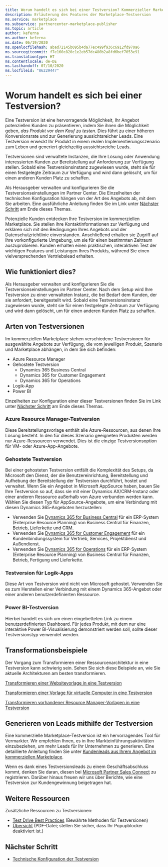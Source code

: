 ```yaml
---
title: Worum handelt es sich bei einer Testversion? Kommerzieller Marketplace von Microsoft
description: Erläuterung des Features der Marketplace-Testversion
ms.service: marketplace
ms.subservice: partnercenter-marketplace-publisher
ms.topic: article
author: keferna
ms.author: keferna
ms.date: 06/19/2020
ms.openlocfilehash: abad72145b095b4da77ec499f936c6912fd970a6
ms.sourcegitcommit: f7e160c820c1e2eb57dc480b2a8fd6bef7053e91
ms.translationtype: HT
ms.contentlocale: de-DE
ms.lasthandoff: 07/10/2020
ms.locfileid: "86229447"
---
```

# <a name="what-is-a-test-drive"></a>Worum handelt es sich bei einer Testversion?

Eine Testversion ist eine hervorragende Möglichkeit, Ihr Angebot potenziellen Kunden zu präsentieren, indem Sie ihnen die Möglichkeit geben, *das Produkt vor dem Kauf zu testen*. Dies führt zu einer höheren Konversionsrate und zur Generierung aussichtsreicher Leads. Eine Testversion erweckt Ihr Produkt in einem realen Implementierungsszenario zum Leben und generiert gleichzeitig aussichtsreiche Leads.

Testversionen sind verwaltete Instanzen, die Ihre Lösung oder Anwendung interessierten Kunden zur Bereitstellung auf Anforderung zur Verfügung stellen. Sobald eine Testversionsinstanz zugewiesen wurde, steht sie für einen festgelegte Zeitraum zur Verfügung und wird dann gelöscht, um für einen anderen Kunden Platz zu schaffen.

Als Herausgeber verwalten und konfigurieren Sie die Testversionseinstellungen im Partner Center. Die Einzelheiten der technischen Konfiguration hängen von der Art des Angebots ab, mit dem Sie arbeiten. Eine ausführliche Anleitung finden Sie im Link unter [Nächster Schritt](#next-step) am Ende dieses Themas.

Potenzielle Kunden entdecken Ihre Testversion im kommerziellen Marketplace. Sie stellen ihre Kontaktinformationen zur Verfügung und erklären sich mit den Bedingungen Ihres Angebots und der Datenschutzrichtlinie einverstanden. Anschließend erhalten sie Zugriff auf Ihre vorkonfigurierte Umgebung, um sie für einen bestimmten Zeitraum auszuprobieren. Kunden erhalten einen praktischen, interaktiven Test der wichtigen Features und Leistungen Ihres Produkts, während Sie einen vielversprechenden Vertriebslead erhalten.

## <a name="how-does-it-work"></a>Wie funktioniert dies?

Als Herausgeber verwalten und konfigurieren Sie die Testversionseinstellungen im Partner Center. Nach dem Setup wird Ihre Testversion zu einer verwalteten Instanz, die bei Bedarf dem Kunden, der sie anfordert, bereitgestellt wird. Sobald eine Testversionsinstanz zugewiesen wurde, steht sie für einen festgelegte Zeitraum zur Verfügung und wird dann gelöscht, um für einen anderen Kunden Platz zu schaffen.

## <a name="types-of-test-drives"></a>Arten von Testversionen

Im kommerziellen Marketplace stehen verschiedene Testversionen für ausgewählte Angebote zur Verfügung, die vom jeweiligen Produkt, Szenario und Marketplace abhängen, in dem Sie sich befinden:

- Azure Resource Manager
- Gehostete Testversion
    - Dynamics 365 Business Central
    - Dynamics 365 for Customer Engagement
    - Dynamics 365 for Operations
- Logik-App
- Power BI

Einzelheiten zur Konfiguration einer dieser Testversionen finden Sie im Link unter [Nächster Schritt](#next-step) am Ende dieses Themas.

### <a name="azure-resource-manager-test-drive"></a>Azure Resource Manager-Testversion

Diese Bereitstellungsvorlage enthält alle Azure-Ressourcen, aus denen Ihre Lösung besteht. In den für dieses Szenario geeigneten Produkten werden nur Azure-Ressourcen verwendet. Dies ist die einzige Testversionsoption für VM- oder Azure-App-Angebote.

### <a name="hosted-test-drive"></a>Gehostete Testversion

Bei einer gehosteten Testversion entfällt die Komplexität des Setups, da Microsoft den Dienst, der die Benutzereinrichtung, Bereitstellung und Aufhebung der Bereitstellung der Testversion durchführt, hostet und verwaltet. Wenn Sie ein Angebot in Microsoft AppSource haben, bauen Sie Ihre Testversion so auf, dass sie mit einer Dynamics AX/CRM-Instanz oder einer anderen Ressource außerhalb von Azure verbunden werden kann. Wählen Sie diesen Typ für AppSource-Angebote, um eine Verbindung mit diesen Dynamics 365-Angeboten herzustellen:

- Verwenden Sie [Dynamics 365 for Business Central](partner-center-portal/create-new-operations-offer.md) für ein ERP-System (Enterprise Resource Planning) von Business Central für Finanzen, Betrieb, Lieferkette und CRM.
- Verwenden Sie [Dynamics 365 for Customer Engagement](partner-center-portal/create-new-customer-engagement-offer.md) für ein Kundenbindungssystem für Vertrieb, Services, Projektdienst und Außendienst.
- Verwenden Sie [Dynamics 365 for Operations](partner-center-portal/create-new-operations-offer.md) für ein ERP-System (Enterprise Resource Planning) von Business Central für Finanzen, Betrieb, Fertigung und Lieferkette.

### <a name="logic-app-test-drive"></a>Testversion für Logik-Apps

Diese Art von Testversion wird nicht von Microsoft gehostet. Verwenden Sie es zum Herstellen einer Verbindung mit einem Dynamics 365-Angebot oder einer anderen benutzerdefinierten Ressource.

### <a name="power-bi-test-drive"></a>Power BI-Testversion

Hierbei handelt es sich um einen eingebetteten Link zu einem benutzerdefinierten Dashboard. Für jedes Produkt, mit dem nur eine interaktive Power BI-Visualisierung demonstriert werden soll, sollte dieser Testversionstyp verwendet werden.

## <a name="transforming-examples"></a>Transformationsbeispiele

Der Vorgang zum Transformieren einer Ressourcenarchitektur in eine Testversion kann schwierig sein. Sehen Sie sich diese Beispiele an, wie Sie aktuelle Architekturen am besten transformieren.

[Transformieren einer Websitevorlage in eine Testversion](https://github.com/Azure/AzureTestDrive/wiki/Transforming-Website-Deployment-Template-for-Test-Drive)

[Transformieren einer Vorlage für virtuelle Computer in eine Testversion](https://github.com/Azure/AzureTestDrive/wiki/Transforming-Virtual-Machine-Deployment-Template-for-Test-Drive)

[Transformieren vorhandener Resource Manager-Vorlagen in eine Testversion](https://github.com/Azure/AzureTestDrive/wiki/Deploying-Existing-Solutions)

## <a name="generate-leads-from-your-test-drive"></a>Generieren von Leads mithilfe der Testversion

Eine kommerzielle Marketplace-Testversion ist ein hervorragendes Tool für Vermarkter. Wir empfehlen Ihnen, es in Ihre Markteinführungsaktivitäten einzubeziehen, um mehr Leads für Ihr Unternehmen zu generieren. Eine detaillierte Anleitung finden Sie unter [Kundenleads aus Ihrem Angebot im kommerziellen Marketplace](https://github.com/MicrosoftDocs/azure-docs/blob/master/articles/marketplace/partner-center-portal/commercial-marketplace-get-customer-leads.md).

Wenn es dank eines Testversionsleads zu einem Geschäftsabschluss kommt, denken Sie daran, diesen bei [Microsoft Partner Sales Connect](https://support.microsoft.com/help/3155788/getting-started-with-microsoft-partner-sales-connect) zu registrieren. Darüber hinaus freuen wir uns über Berichte, wie eine Testversion zur Kundengewinnung beigetragen hat.

## <a name="other-resources"></a>Weitere Ressourcen

Zusätzliche Ressourcen zu Testversionen:

- [Test Drive Best Practices](https://github.com/Azure/AzureTestDrive/wiki/Test-Drive-Best-Practices) (Bewährte Methoden für Testversionen)
- [Übersicht](https://assetsprod.microsoft.com/mpn/azure-marketplace-appsource-test-drives.pdf) (PDF-Datei; stellen Sie sicher, dass Ihr Popupblocker deaktiviert ist.)

## <a name="next-step"></a>Nächster Schritt

- [Technische Konfiguration der Testversion](test-drive-technical-configuration.md)
